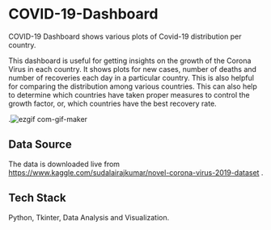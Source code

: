 # COVID-19-Dashboard
COVID-19 Dashboard shows various plots of Covid-19 distribution per country.

This dashboard is useful for getting insights on the growth of the Corona Virus in each country. It shows plots for new cases, 
number of deaths and number of recoveries each day in a particular country. This is also helpful for comparing the distribution among various countries. 
This can also help to determine which countries have taken proper measures to control the growth factor, or, which countries have the best recovery rate.

.![ezgif com-gif-maker](https://user-images.githubusercontent.com/65277727/118404044-efd11380-b68e-11eb-964a-d918927bf5af.gif)

## Data Source
The data is downloaded live from https://www.kaggle.com/sudalairajkumar/novel-corona-virus-2019-dataset .

## Tech Stack
Python, Tkinter, Data Analysis and Visualization.

